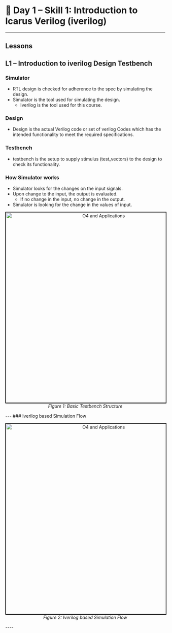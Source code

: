 # 🔹 Day 1 – Skill 1: Introduction to Icarus Verilog (iverilog)

---

## Lessons

## L1 – Introduction to iverilog Design Testbench

### Simulator
- RTL design is checked for adherence to the spec by simulating the design.
- Simulator is the tool used for simulating the design.
    - Iverilog is the tool used for this course.

### Design
- Design is the actual Verilog code or set of verilog Codes which has the intended functionality to meet the required specifications.

### Testbench
- testbench is the setup to supply stimulus (test_vectors) to the design to check its functionality.

### How Simulator works
- Simulator looks for the changes on the input signals.
- Upon change to the input, the output is evaluated.
  - If no change in the input, no change in the output.
- Simulator is looking for the change in the values of input.

<p align="center">
  <img src="./W1_images/Testbench.png" alt="O4 and Applications" width="600" style="border:2px solid black;"/>
  <br/>
  <em>Figure 1: Basic Testbench Structure</em>
</p>
---
### Iverilog based Simulation Flow

<p align="center">
  <img src="./W1_images/Iv_Sim_Flow.png" alt="O4 and Applications" width="600" style="border:2px solid black;"/>
  <br/>
  <em>Figure 2: Iverilog based Simulation Flow</em>
</p>
----


